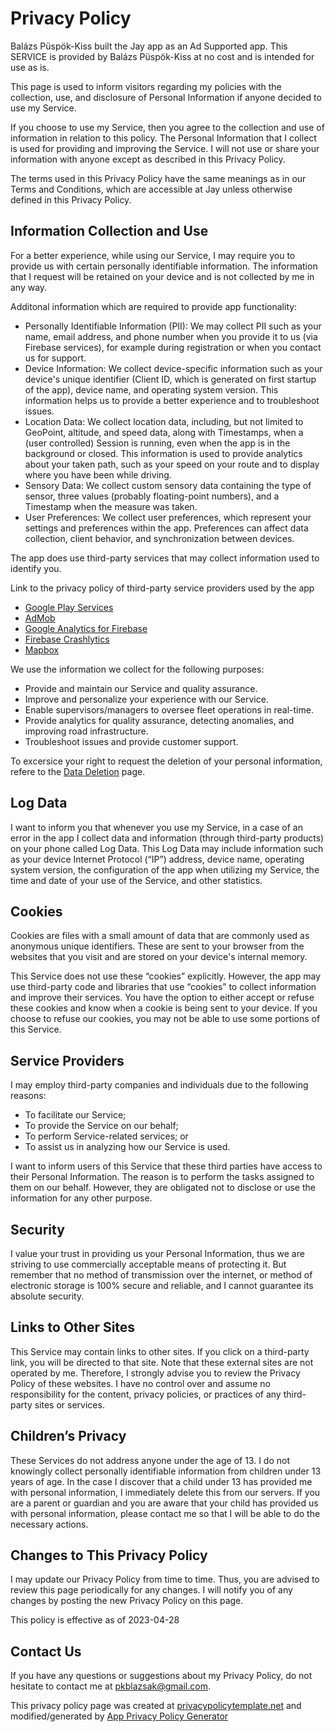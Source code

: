 # Privacy Policy

Balázs Püspök-Kiss built the Jay app as an Ad Supported app. This SERVICE is provided by Balázs Püspök-Kiss at no cost and is intended for use as is.

This page is used to inform visitors regarding my policies with the collection, use, and disclosure of Personal Information if anyone decided to use my Service.

If you choose to use my Service, then you agree to the collection and use of information in relation to this policy. The Personal Information that I collect is used for providing and improving the Service. I will not use or share your information with anyone except as described in this Privacy Policy.

The terms used in this Privacy Policy have the same meanings as in our Terms and Conditions, which are accessible at Jay unless otherwise defined in this Privacy Policy.

## Information Collection and Use

For a better experience, while using our Service, I may require you to provide us with certain personally identifiable information. The information that I request will be retained on your device and is not collected by me in any way.

Additonal information which are required to provide app functionality:

- Personally Identifiable Information (PII): We may collect PII such as your name, email address, and phone number when you provide it to us (via Firebase services), for example during registration or when you contact us for support.
- Device Information: We collect device-specific information such as your device's unique identifier (Client ID, which is generated on first startup of the app), device name, and operating system version. This information helps us to provide a better experience and to troubleshoot issues.
- Location Data: We collect location data, including, but not limited to GeoPoint, altitude, and speed data, along with Timestamps, when a (user controlled) Session is running, even when the app is in the background or closed. This information is used to provide analytics about your taken path, such as your speed on your route and to display where you have been while driving.
- Sensory Data: We collect custom sensory data containing the type of sensor, three values (probably floating-point numbers), and a Timestamp when the measure was taken.
- User Preferences: We collect user preferences, which represent your settings and preferences within the app. Preferences can affect data collection, client behavior, and synchronization between devices.

The app does use third-party services that may collect information used to identify you.

Link to the privacy policy of third-party service providers used by the app

- [Google Play Services](https://www.google.com/policies/privacy/)
- [AdMob](https://support.google.com/admob/answer/6128543?hl=en)
- [Google Analytics for Firebase](https://firebase.google.com/policies/analytics)
- [Firebase Crashlytics](https://firebase.google.com/support/privacy/)
- [Mapbox](https://www.mapbox.com/legal/privacy)

We use the information we collect for the following purposes:

- Provide and maintain our Service and quality assurance.
- Improve and personalize your experience with our Service.
- Enable supervisors/managers to oversee fleet operations in real-time.
- Provide analytics for quality assurance, detecting anomalies, and improving road infrastructure.
- Troubleshoot issues and provide customer support.

To excersice your right to request the deletion of your personal information, refere to the [Data Deletion](data-deletion.md) page.

## Log Data

I want to inform you that whenever you use my Service, in a case of an error in the app I collect data and information (through third-party products) on your phone called Log Data. This Log Data may include information such as your device Internet Protocol (“IP”) address, device name, operating system version, the configuration of the app when utilizing my Service, the time and date of your use of the Service, and other statistics.

## Cookies

Cookies are files with a small amount of data that are commonly used as anonymous unique identifiers. These are sent to your browser from the websites that you visit and are stored on your device's internal memory.

This Service does not use these “cookies” explicitly. However, the app may use third-party code and libraries that use “cookies” to collect information and improve their services. You have the option to either accept or refuse these cookies and know when a cookie is being sent to your device. If you choose to refuse our cookies, you may not be able to use some portions of this Service.

## Service Providers

I may employ third-party companies and individuals due to the following reasons:

- To facilitate our Service;
- To provide the Service on our behalf;
- To perform Service-related services; or
- To assist us in analyzing how our Service is used.

I want to inform users of this Service that these third parties have access to their Personal Information. The reason is to perform the tasks assigned to them on our behalf. However, they are obligated not to disclose or use the information for any other purpose.

## Security

I value your trust in providing us your Personal Information, thus we are striving to use commercially acceptable means of protecting it. But remember that no method of transmission over the internet, or method of electronic storage is 100% secure and reliable, and I cannot guarantee its absolute security.

## Links to Other Sites

This Service may contain links to other sites. If you click on a third-party link, you will be directed to that site. Note that these external sites are not operated by me. Therefore, I strongly advise you to review the Privacy Policy of these websites. I have no control over and assume no responsibility for the content, privacy policies, or practices of any third-party sites or services.

## Children’s Privacy

These Services do not address anyone under the age of 13. I do not knowingly collect personally identifiable information from children under 13 years of age. In the case I discover that a child under 13 has provided me with personal information, I immediately delete this from our servers. If you are a parent or guardian and you are aware that your child has provided us with personal information, please contact me so that I will be able to do the necessary actions.

## Changes to This Privacy Policy

I may update our Privacy Policy from time to time. Thus, you are advised to review this page periodically for any changes. I will notify you of any changes by posting the new Privacy Policy on this page.

This policy is effective as of 2023-04-28

## Contact Us

If you have any questions or suggestions about my Privacy Policy, do not hesitate to contact me at pkblazsak@gmail.com.

This privacy policy page was created at [privacypolicytemplate.net](https://privacypolicytemplate.net) and modified/generated by [App Privacy Policy Generator](https://app-privacy-policy-generator.nisrulz.com/)
